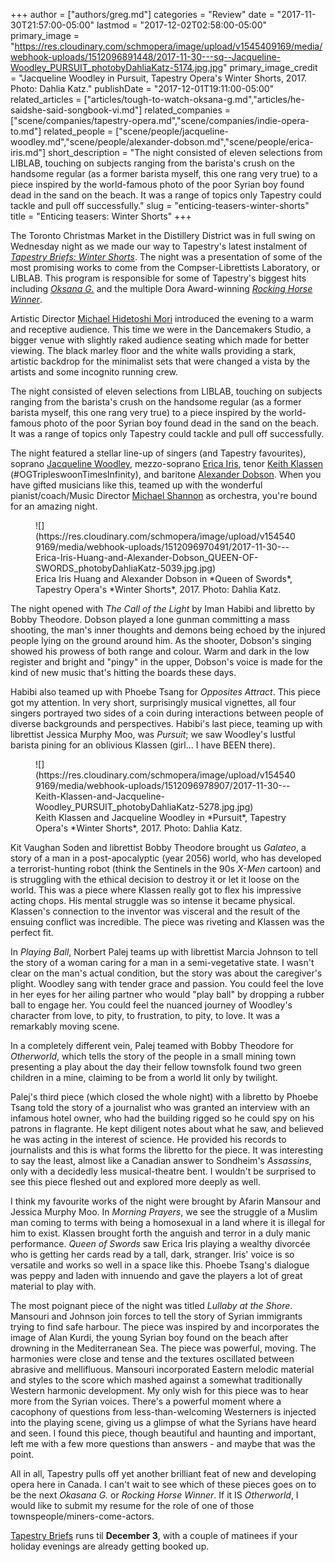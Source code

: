 +++
author = ["authors/greg.md"]
categories = "Review"
date = "2017-11-30T21:57:00-05:00"
lastmod = "2017-12-02T02:58:00-05:00"
primary_image = "https://res.cloudinary.com/schmopera/image/upload/v1545409169/media/webhook-uploads/1512096891448/2017-11-30---sq--Jacqueline-Woodley_PURSUIT_photobyDahliaKatz-5174.jpg.jpg"
primary_image_credit = "Jacqueline Woodley in Pursuit, Tapestry Opera's Winter Shorts, 2017. Photo: Dahlia Katz."
publishDate = "2017-12-01T19:11:00-05:00"
related_articles = ["articles/tough-to-watch-oksana-g.md","articles/he-saidshe-said-songbook-vi.md"]
related_companies = ["scene/companies/tapestry-opera.md","scene/companies/indie-opera-to.md"]
related_people = ["scene/people/jacqueline-woodley.md","scene/people/alexander-dobson.md","scene/people/erica-iris.md"]
short_description = "The night consisted of eleven selections from LIBLAB, touching on subjects ranging from the barista&#039;s crush on the handsome regular (as a former barista myself, this one rang very true) to a piece inspired by the world-famous photo of the poor Syrian boy found dead in the sand on the beach. It was a range of topics only Tapestry could tackle and pull off successfully."
slug = "enticing-teasers-winter-shorts"
title = "Enticing teasers: Winter Shorts"
+++

The Toronto Christmas Market in the Distillery District was in full swing on Wednesday night as we made our way to Tapestry's latest instalment of [*Tapestry Briefs: Winter Shorts*](https://tapestryopera.com/tapestry-briefs/). The night was a presentation of some of the most promising works to come from the Compser-Librettists Laboratory, or LIBLAB. This program is responsible for some of Tapestry's biggest hits including [*Oksana G.*](/tough-to-watch-oksana-g/) and the multiple Dora Award-winning [*Rocking Horse Winner*](/in-review-rocking-horse-winner/).

Artistic Director [Michael Hidetoshi Mori](/scene/people/michael-mori/) introduced the evening to a warm and receptive audience. This time we were in the Dancemakers Studio, a bigger venue with slightly raked audience seating which made for better viewing. The black marley floor and the white walls providing a stark, artistic backdrop for the minimalist sets that were changed a vista by the artists and some incognito running crew. 

The night consisted of eleven selections from LIBLAB, touching on subjects ranging from the barista's crush on the handsome regular (as a former barista myself, this one rang very true) to a piece inspired by the world-famous photo of the poor Syrian boy found dead in the sand on the beach. It was a range of topics only Tapestry could tackle and pull off successfully.

The night featured a stellar line-up of singers (and Tapestry favourites), soprano [Jacqueline Woodley](/scene/people/jacqueline-woodley/), mezzo-soprano [Erica Iris](/scene/people/erica-iris/), tenor [Keith Klassen](/scene/people/keith-klassen/) (#OGTripleswoonTimesInfinity), and baritone [Alexander Dobson](/scene/people/alexander-dobson/). When you have gifted musicians like this, teamed up with the wonderful pianist/coach/Music Director [Michael Shannon](/michael-shannon-the-opera-pianist/) as orchestra, you're bound for an amazing night. 

<figure data-type="image">
![](https://res.cloudinary.com/schmopera/image/upload/v1545409169/media/webhook-uploads/1512096970491/2017-11-30---Erica-Iris-Huang-and-Alexander-Dobson_QUEEN-OF-SWORDS_photobyDahliaKatz-5039.jpg.jpg)
<figcaption>Erica Iris Huang and Alexander Dobson in *Queen of Swords*, Tapestry Opera's *Winter Shorts*, 2017. Photo: Dahlia Katz.</figcaption>
</figure>

The night opened with *The Call of the Light* by Iman Habibi and libretto by Bobby Theodore. Dobson played a lone gunman committing a mass shooting, the man's inner thoughts and demons being echoed by the injured people lying on the ground around him. As the shooter, Dobson's singing showed his prowess of both range and colour. Warm and dark in the low register and bright and "pingy" in the upper, Dobson's voice is made for the kind of new music that's hitting the boards these days. 

Habibi also teamed up with Phoebe Tsang for *Opposites Attract*. This piece got my attention. In very short, surprisingly musical vignettes, all four singers portrayed two sides of a coin during interactions between people of diverse backgrounds and perspectives. Habibi's last piece, teaming up with librettist Jessica Murphy Moo, was *Pursuit*; we saw Woodley's lustful barista pining for an oblivious Klassen (girl... I have BEEN there).

<figure data-type="image">
![](https://res.cloudinary.com/schmopera/image/upload/v1545409169/media/webhook-uploads/1512096978907/2017-11-30---Keith-Klassen-and-Jacqueline-Woodley_PURSUIT_photobyDahliaKatz-5278.jpg.jpg)
<figcaption>Keith Klassen and Jacqueline Woodley in *Pursuit*, Tapestry Opera's *Winter Shorts*, 2017. Photo: Dahlia Katz.</figcaption>
</figure>

Kit Vaughan Soden and librettist Bobby Theodore brought us *Galateo*, a story of a man in a post-apocalyptic (year 2056) world, who has developed a terrorist-hunting robot (think the Sentinels in the 90s *X-Men* cartoon) and is struggling with the ethical decision to destroy it or let it loose on the world. This was a piece where Klassen really got to flex his impressive acting chops. His mental struggle was so intense it became physical. Klassen's connection to the inventor was visceral and the result of the ensuing conflict was incredible. The piece was riveting and Klassen was the perfect fit. 

In *Playing Ball*, Norbert Palej teams up with librettist Marcia Johnson to tell the story of a woman caring for a man in a semi-vegetative state. I wasn't clear on the man's actual condition, but the story was about the caregiver's plight. Woodley sang with tender grace and passion. You could feel the love in her eyes for her ailing partner who would "play ball" by dropping a rubber ball to engage her. You could feel the nuanced journey of Woodley's character from love, to pity, to frustration, to pity, to love. It was a remarkably moving scene. 

In a completely different vein, Palej teamed with Bobby Theodore for *Otherworld*, which tells the story of the people in a small mining town presenting a play about the day their fellow townsfolk found two green children in a mine, claiming to be from a world lit only by twilight.

Palej's third piece (which closed the whole night) with a libretto by Phoebe Tsang told the story of a journalist who was granted an interview with an infamous hotel owner, who had the building rigged so he could spy on his patrons in flagrante. He kept diligent notes about what he saw, and believed he was acting in the interest of science. He provided his records to journalists and this is what forms the libretto for the piece. It was interesting to say the least, almost like a Canadian answer to Sondheim's *Assassins*, only with a decidedly less musical-theatre bent. I wouldn't be surprised to see this piece fleshed out and explored more deeply as well. 

I think my favourite works of the night were brought by Afarin Mansour and Jessica Murphy Moo. In *Morning Prayers*, we see the struggle of a Muslim man coming to terms with being a homosexual in a land where it is illegal for him to exist. Klassen brought forth the anguish and terror in a duly manic performance. *Queen of Swords* saw Erica Iris playing a wealthy divorcée who is getting her cards read by a tall, dark, stranger. Iris' voice is so versatile and works so well in a space like this. Phoebe Tsang's dialogue was peppy and laden with innuendo and gave the players a lot of great material to play with. 

The most poignant piece of the night was titled *Lullaby at the Shore*. Mansouri and Johnson join forces to tell the story of Syrian immigrants trying to find safe harbour. The piece was inspired by and incorporates the image of Alan Kurdi, the young Syrian boy found on the beach after drowning in the Mediterranean Sea. The piece was powerful, moving. The harmonies were close and tense and the textures oscillated between abrasive and mellifluous. Mansouri incorporated Eastern melodic material and styles to the score which mashed against a somewhat traditionally Western harmonic development. My only wish for this piece was to hear more from the Syrian voices. There's a powerful moment where a cacophony of questions from less-than-welcoming Westerners is injected into the playing scene, giving us a glimpse of what the Syrians have heard and seen. I found this piece, though beautiful and haunting and important, left me with a few more questions than answers - and maybe that was the point. 

All in all, Tapestry pulls off yet another brilliant feat of new and developing opera here in Canada. I can't wait to see which of these pieces goes on to be the next *Okasana G.* or *Rocking Horse Winner*. If it IS *Otherworld*, I would like to submit my resume for the role of one of those townspeople/miners-come-actors. 

[Tapestry Briefs](https://tapestryopera.com/tapestry-briefs/) runs til **December 3**, with a couple of matinees if your holiday evenings are already getting booked up.
